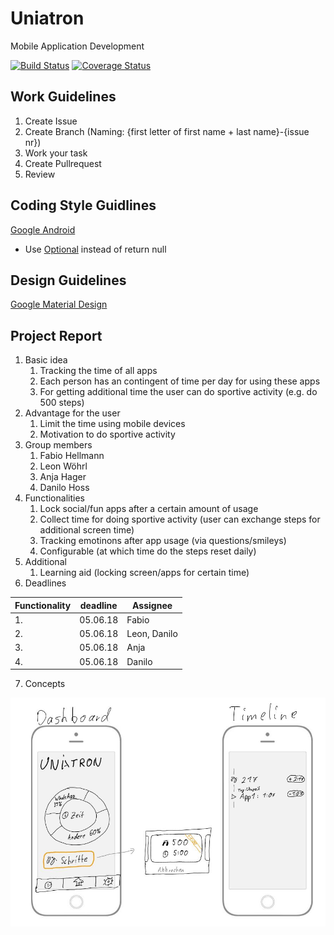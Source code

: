 # Uniatron
Mobile Application Development

[![Build Status](https://travis-ci.org/FHellmann/Uniatron.svg?branch=master)](https://travis-ci.org/FHellmann/Uniatron)
[![Coverage Status](https://coveralls.io/repos/github/FHellmann/Uniatron/badge.svg)](https://coveralls.io/github/FHellmann/Uniatron)

## Work Guidelines
1. Create Issue
2. Create Branch (Naming: {first letter of first name + last name}-{issue nr})
3. Work your task
4. Create Pullrequest
5. Review

## Coding Style Guidlines
[Google Android](https://source.android.com/setup/contribute/code-style)

- Use [Optional](http://www.baeldung.com/java-optional) instead of return null

## Design Guidelines
[Google Material Design](https://material.io/guidelines/material-design/introduction.html)


## Project Report

1. Basic idea
    1. Tracking the time of all apps 
    2. Each person has an contingent of time per day for using these apps
    3. For getting additional time the user can do sportive activity (e.g. do 500 steps)
2. Advantage for the user
    1. Limit the time using mobile devices
    2. Motivation to do sportive activity
3. Group members
    1. Fabio Hellmann
    2. Leon Wöhrl
    3. Anja Hager
    4. Danilo Hoss
4. Functionalities
    1. Lock social/fun apps after a certain amount of usage
    2. Collect time for doing sportive activity (user can exchange steps for additional screen time)
    3. Tracking emotinons after app usage (via questions/smileys)
    4. Configurable (at which time do the steps reset daily)
5. Additional
    1. Learning aid (locking screen/apps for certain time)
6. Deadlines 

  | Functionality     | deadline     | Assignee  | 
  |-------------------|--------------|-----------|
  | 1.                | 05.06.18     | Fabio  |
  | 2.                | 05.06.18     | Leon, Danilo |
  | 3.                | 05.06.18     | Anja   |
  | 4.                | 05.06.18     | Danilo |
  
  7. Concepts
  
  ![alt text](https://github.com/FHellmann/Uniatron/blob/master/doc/Concepts/Prototype.JPG)















